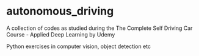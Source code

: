 # autonomous_driving

A collection of codes as studied during the The Complete Self Driving Car Course - Applied Deep Learning by Udemy

Python exercises in computer vision, object detection etc
